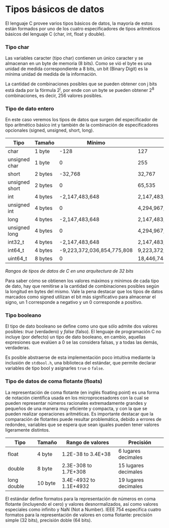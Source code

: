 # Tipos básicos de datos
El lenguaje C provee varios tipos básicos de datos, la mayoría de estos están formados por uno de los cuatro especificadores de tipos aritméticos básicos del lenguaje C (char, int, float y double).

### Tipo char
Las variables caracter (tipo char) contienen un único caracter y se almacenan en un byte de memoria (8 bits). Como se vió el byte es una unidad de medida correspondiente a 8 bits, un bit (Binary Digit) es la mínima unidad de medida de la información.

La cantidad de combinaciones posibles que se pueden obtener con j bits está dada por la fórmula  2<sup>j</sup>, por ende con un byte se pueden obtener 2<sup>8</sup> combinaciones, es decir, 256 valores posibles.

### Tipo de dato entero
En este caso veremos los tipos de datos que surgen del especificador de tipo aritmético básico int y también de la combinación de especificadores opcionales (signed, unsigned, short, long).


|Tipo | Tamaño | Mínimo | Máximo |
------|--------|--------|--------|
 char|	  1 byte          |  -128 		 |     127  
 unsigned char 	|  1 byte          |     0 		 |    255   
short 		|  2 bytes         | -32,768 | 32,767 
unsigned short   |  2 bytes         |  0 | 65,535  |  
int	|  4 bytes         | -2,147,483,648      | 2,147,483,647 
unsigned int	|  4 bytes   |  0   | 4,294,967,295
long 	        |  4 bytes   | -2,147,483,648 | 2,147,483,647  
unsigned long 	|  4 bytes   |  0 | 4,294,967,295 
int32\_t		|  4 bytes	  | -2,147,483,648 | 2,147,483,647 	|  4 bytes	   |  0 | 4,294,967,295
int64\_t		|  4 bytes	   |  -9,223,372,036,854,775,808  | 9,223,372,036,854,775,807 
uint64\_t	|  8 bytes	|  0 | 18,446,744,073,709,551,615

_Rangos de tipos de datos de C en una arquitectura de 32 bits_

Para saber cómo se obtienen los valores máximos y mínimos de cada tipo de dato, hay que remitirse a la cantidad de combinaciones posibles según la longitud en bytes del mismo.
Vale la pena destacar que los tipos de datos marcados como signed utilizan el bit más significativo para almacenar el signo, un 1 corresponde a negativo y un 0 corresponde a positivo.


### Tipo booleano
El tipo de dato booleano se define como uno que sólo admite dos valores posibles: _true_ (verdadero) y _false_ (falso).
El lenguaje de programación C no incluye (por defecto) un tipo de dato booleano, en cambio, aquellas expresiones que evalúen a 0 se las considera falsas, y a todas las demás, verdaderas.

Es posible abstraerse de esta implementación poco intuitiva mediante la inclusión de ```stdbool.h```, una biblioteca del estándar, que permite declarar variables de tipo bool y asignarles ```true``` o ```false```.

### Tipo de datos de coma flotante (floats)
La representación de coma flotante (en inglés floating point) es una forma de notación científica usada en los microprocesadores con la cual se pueden representar números racionales extremadamente grandes y pequeños de una manera muy eficiente y compacta, y con la que se pueden realizar operaciones aritméticas.
Es importante destacar que la comparación de flotantes puede resultar problemática, debido a errores de redondeo, variables que se espera que sean iguales pueden tener valores ligeramente distintos.


|Tipo| Tamaño| Rango de valores| Precisión |
-----|-------|-----------------|-----------|
float | 4 byte | 1.2E-38 to 3.4E+38 |	6 lugares decimales|
double | 8 byte	| 2.3E-308 to 1.7E+308	| 15 lugares decimales
long double |	 10 byte | 3.4E-4932 to 1.1E+4932 |	19 lugares decimales| 

El estándar define formatos para la representación de números en coma flotante (incluyendo el cero) y valores desnormalizados, así como valores especiales como infinito y NaN (Not a Number).
IEEE 754 especifica cuatro formatos para la representación de valores en coma flotante: precisión simple (32 bits), precisión doble (64 bits).
